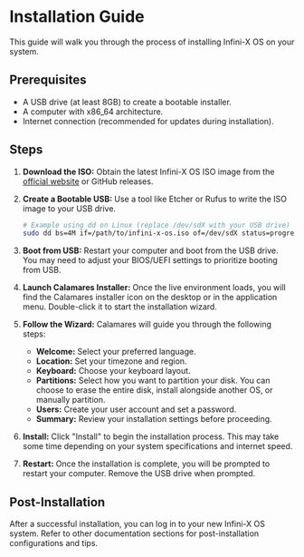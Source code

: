# Installation Guide

This guide will walk you through the process of installing Infini-X OS on your system.

## Prerequisites

-   A USB drive (at least 8GB) to create a bootable installer.
-   A computer with x86_64 architecture.
-   Internet connection (recommended for updates during installation).

## Steps

1.  **Download the ISO:** Obtain the latest Infini-X OS ISO image from the [official website](https://infini-x.org/downloads) or GitHub releases.

2.  **Create a Bootable USB:** Use a tool like Etcher or Rufus to write the ISO image to your USB drive.

    ```bash
    # Example using dd on Linux (replace /dev/sdX with your USB drive)
    sudo dd bs=4M if=/path/to/infini-x-os.iso of=/dev/sdX status=progress oflag=sync
    ```

3.  **Boot from USB:** Restart your computer and boot from the USB drive. You may need to adjust your BIOS/UEFI settings to prioritize booting from USB.

4.  **Launch Calamares Installer:** Once the live environment loads, you will find the Calamares installer icon on the desktop or in the application menu. Double-click it to start the installation wizard.

5.  **Follow the Wizard:** Calamares will guide you through the following steps:
    -   **Welcome:** Select your preferred language.
    -   **Location:** Set your timezone and region.
    -   **Keyboard:** Choose your keyboard layout.
    -   **Partitions:** Select how you want to partition your disk. You can choose to erase the entire disk, install alongside another OS, or manually partition.
    -   **Users:** Create your user account and set a password.
    -   **Summary:** Review your installation settings before proceeding.

6.  **Install:** Click "Install" to begin the installation process. This may take some time depending on your system specifications and internet speed.

7.  **Restart:** Once the installation is complete, you will be prompted to restart your computer. Remove the USB drive when prompted.

## Post-Installation

After a successful installation, you can log in to your new Infini-X OS system. Refer to other documentation sections for post-installation configurations and tips.
